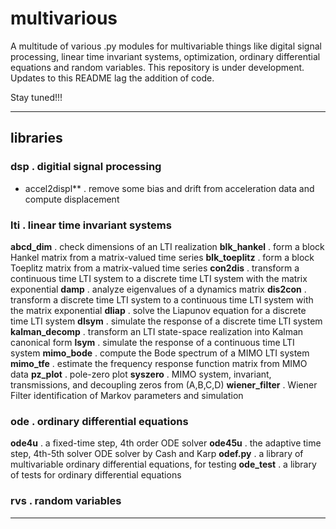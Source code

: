 # multivarious

A multitude of various .py modules for multivariable things like digital signal processing, linear time invariant systems, optimization, ordinary differential equations and random variables. 
This repository is under development.  Updates to this README lag the addition of code.  

Stay tuned!!! 

---------------------------------

## libraries 

### dsp . digitial signal processing

* accel2displ** . remove some bias and drift from acceleration data and compute displacement 

### lti . linear time invariant systems

**abcd_dim** . check dimensions of an LTI realization
**blk_hankel** . form a block Hankel matrix from a matrix-valued time series
**blk_toeplitz** . form a block Toeplitz matrix from a matrix-valued time series
**con2dis** . transform a continuous time LTI system to a discrete time LTI system with the matrix exponential
**damp** . analyze eigenvalues of a dynamics matrix
**dis2con** . transform a discrete time LTI system to a continuous time LTI system with the matrix exponential
**dliap** . solve the Liapunov equation for a discrete time LTI system
**dlsym** . simulate the response of a discrete time LTI system
**kalman_decomp** . transform an LTI state-space realization into Kalman canonical form
**lsym** . simulate the response of a continuous time LTI system
**mimo_bode** . compute the Bode spectrum of a MIMO LTI system
**mimo_tfe** . estimate the frequency response function matrix from MIMO data
**pz_plot** . pole-zero plot
**syszero** . MIMO system, invariant, transmissions, and decoupling zeros from (A,B,C,D)
**wiener_filter** . Wiener Filter identification of Markov parameters and simulation 

### ode . ordinary differential equations

**ode4u** . a fixed-time step, 4th order ODE solver
**ode45u** . the adaptive time step, 4th-5th solver ODE solver by Cash and Karp 
**odef.py** . a library of multivariable ordinary differential equations, for testing
**ode_test** . a library of tests for ordinary differential equations  

### rvs . random variables

---------------------------------
